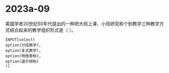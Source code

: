 # 2023a-09
美国学者20世纪50年代提出的一种把大班上课、小班研究和个别教学三种教学方式结合起来的教学组织形式是（ ）。
```meta-bind
INPUT[select(
option(分组教学),
option(复式教学),
option(特朗普制),
option(道尔顿制)
)]
```